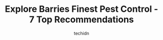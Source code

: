 ---
layout: ampstory
image: https://i0.wp.com/www.auto.or.id/wp-content/uploads/2023/06/orkin-canada-pest-control-0-barrie-1686325678.jpeg?resize=640,853
author: techidn
featured: false
description: Barrie, Ontario, Canada is a haven for Pest Control enthusiasts, boasting an impressive array of 7 top-notch establishments. Whether youre a seasoned connoisseur or simply curious to explor
title: Explore Barries Finest Pest Control - 7 Top Recommendations
cover:
   title: Explore Barries Finest Pest Control - 7 Top Recommendations
   subtitle: AUTO.OR.ID
   background: https://www.auto.or.id/wp-content/uploads/2023/06/orkin-canada-pest-control-0-barrie-1686325678.jpeg

pages: 
 - layout: thirds
   top: <h1>#1 Orkin Canada Pest Control</h1>
   bottom: "<p>Amazing!! I believe his name was Graham. He came to our home with a lot of knowledge, answered ALL of my questions, was very thorough in explaining the best approach to t</p>"
   background: https://www.auto.or.id/wp-content/uploads/2023/06/orkin-canada-pest-control-1-barrie-1686325679.jpeg
   backgroundblur: true
 - layout: thirds
   top: <h1>#2 Weed Man Lawn Care</h1>
   bottom: "<p>364 St Vincent St, Barrie, ON L4M 4A5, Canada</p>"
   background: https://www.auto.or.id/wp-content/uploads/2023/06/orkin-canada-pest-control-2-barrie-1686325680.jpeg
   cta:
      link: https://www.auto.or.id/explore-barries-finest-pest-control-7-top-recommendations/
      text: Explore Barries Finest Pest Control - 7 Top Recommendations
 - layout: thirds
   top: <h1>#3 Insight Pest Solutions</h1>
   bottom: "<p>1148 Snow Valley Rd, Minesing, ON L0L 1Y3, Canada</p>"
   background: https://images.unsplash.com/photo-1532245128003-3db26c775465?ixlib=rb-4.0.3&ixid=MnwxMjA3fDB8MHxwaG90by1wYWdlfHx8fGVufDB8fHx8&auto=format&fit=crop&w=640&h=853&q=80
   cta:
      link: https://www.auto.or.id/explore-barries-finest-pest-control-7-top-recommendations/
      text: Explore Barries Finest Pest Control - 7 Top Recommendations
 - layout: thirds
   top: <h1>#4 Mr Pest Control</h1>
   bottom: "<p>6 Pineview Trail, Utopia, ON L0M 1T0, Canada</p>"
   background: https://images.unsplash.com/photo-1602343231320-87c11b1adcda?ixlib=rb-4.0.3&ixid=MnwxMjA3fDB8MHxwaG90by1wYWdlfHx8fGVufDB8fHx8&auto=format&fit=crop&w=640&h=853&q=80
   cta:
      link: https://www.auto.or.id/explore-barries-finest-pest-control-7-top-recommendations/
      text: Explore Barries Finest Pest Control - 7 Top Recommendations
 - layout: thirds
   top: <h1>#5 Mosquito Terminator</h1>
   bottom: "<p>43 Pineview Trail, Barrie, ON L0M 1T0, Canada</p>"
   background: https://images.unsplash.com/photo-1632275232150-428816910c50?ixlib=rb-4.0.3&ixid=MnwxMjA3fDB8MHxwaG90by1wYWdlfHx8fGVufDB8fHx8&auto=format&fit=crop&w=640&h=853&q=80
   cta:
      link: https://www.auto.or.id/explore-barries-finest-pest-control-7-top-recommendations/
      text: Explore Barries Finest Pest Control - 7 Top Recommendations
 - layout: thirds
   top: <h1>#6 Proven Wildlife Removal</h1>
   bottom: "<p>371 King St Unit 5, Barrie, ON L4N 6B5, Canada</p>"
   background: https://images.unsplash.com/photo-1594420307681-9abf0349f8e2?ixlib=rb-4.0.3&ixid=MnwxMjA3fDB8MHxwaG90by1wYWdlfHx8fGVufDB8fHx8&auto=format&fit=crop&w=640&h=853&q=80
   cta:
      link: https://www.auto.or.id/explore-barries-finest-pest-control-7-top-recommendations/
      text: Explore Barries Finest Pest Control - 7 Top Recommendations
 - layout: thirds
   top: <h1>#7 Tremblett Pest Control</h1>
   bottom: "<p>11 Taylor Dr, Barrie, ON L4N 8K7, Canada</p>"
   background: https://images.unsplash.com/photo-1598560342586-54fac322e093?ixlib=rb-4.0.3&ixid=MnwxMjA3fDB8MHxwaG90by1wYWdlfHx8fGVufDB8fHx8&auto=format&fit=crop&w=640&h=853&q=80
   cta:
      link: https://www.auto.or.id/explore-barries-finest-pest-control-7-top-recommendations/
      text: Explore Barries Finest Pest Control - 7 Top Recommendations
 - layout: thirds
   middle: Continue reading...
   background: https://images.unsplash.com/photo-1572017932228-99087d0489c2?ixlib=rb-4.0.3&ixid=MnwxMjA3fDB8MHxwaG90by1wYWdlfHx8fGVufDB8fHx8&auto=format&fit=crop&w=640&h=853&q=80
   cta:
      link: https://www.auto.or.id/explore-barries-finest-pest-control-7-top-recommendations/
      text: Explore Barries Finest Pest Control - 7 Top Recommendations

---